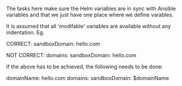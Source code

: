 The tasks here make sure the Helm variables are in sync with Ansible variables and that we just have one place where we define varables.

It is assumed that all 'modifable' variables are available without any indentation. Eg. 

CORRECT:
sandboxDomain: hello.com


NOT CORRECT:
domains:
  sandboxDomain: hello.com


If the above has to be achieved, the following needs to be done:

domainName: hello.com
domains:
  sandboxDomain: $domainName

